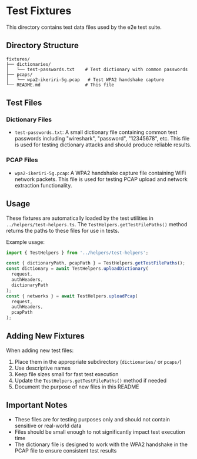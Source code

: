 # Test Fixtures

This directory contains test data files used by the e2e test suite.

## Directory Structure

```
fixtures/
├── dictionaries/
│   └── test-passwords.txt    # Test dictionary with common passwords
├── pcaps/
│   └── wpa2-ikeriri-5g.pcap   # Test WPA2 handshake capture
└── README.md                 # This file
```

## Test Files

### Dictionary Files

- `test-passwords.txt`: A small dictionary file containing common test passwords including "wireshark", "password", "12345678", etc. This file is used for testing dictionary attacks and should produce reliable results.

### PCAP Files

- `wpa2-ikeriri-5g.pcap`: A WPA2 handshake capture file containing WiFi network packets. This file is used for testing PCAP upload and network extraction functionality.

## Usage

These fixtures are automatically loaded by the test utilities in `../helpers/test-helpers.ts`. The `TestHelpers.getTestFilePaths()` method returns the paths to these files for use in tests.

Example usage:

```typescript
import { TestHelpers } from '../helpers/test-helpers';

const { dictionaryPath, pcapPath } = TestHelpers.getTestFilePaths();
const dictionary = await TestHelpers.uploadDictionary(
  request,
  authHeaders,
  dictionaryPath
);
const { networks } = await TestHelpers.uploadPcap(
  request,
  authHeaders,
  pcapPath
);
```

## Adding New Fixtures

When adding new test files:

1. Place them in the appropriate subdirectory (`dictionaries/` or `pcaps/`)
2. Use descriptive names
3. Keep file sizes small for fast test execution
4. Update the `TestHelpers.getTestFilePaths()` method if needed
5. Document the purpose of new files in this README

## Important Notes

- These files are for testing purposes only and should not contain sensitive or real-world data
- Files should be small enough to not significantly impact test execution time
- The dictionary file is designed to work with the WPA2 handshake in the PCAP file to ensure consistent test results
